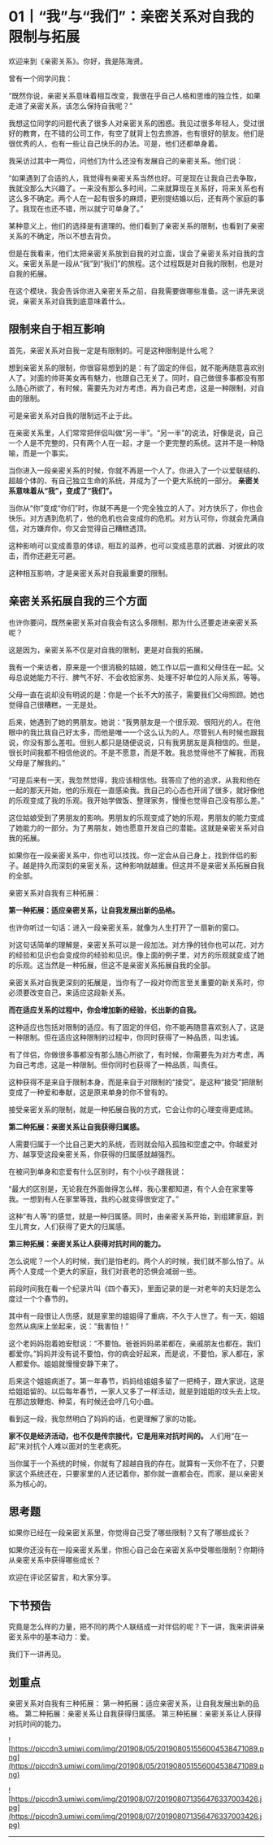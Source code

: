 # 01丨“我”与“我们”：亲密关系对自我的限制与拓展

欢迎来到《亲密关系》。你好，我是陈海贤。

曾有一个同学问我：

“既然你说，亲密关系意味着相互改变，我很在乎自己人格和思维的独立性，如果走进了亲密关系，该怎么保持自我呢？”

我想这位同学的问题代表了很多人对亲密关系的困惑。我见过很多年轻人，受过很好的教育，在不错的公司工作，有空了就背上包去旅游，也有很好的朋友。他们是很优秀的人，也有一些让自己快乐的办法。可是，他们还都单身着。

我采访过其中一两位，问他们为什么还没有发展自己的亲密关系。他们说：

“如果遇到了合适的人，我觉得有亲密关系当然也好。可是现在让我自己去争取，我就没那么大兴趣了。一来没有那么多时间，二来就算现在关系好，将来关系也有这么多不确定。两个人在一起有很多的麻烦，更别提结婚以后，还有两个家庭的事了。我现在也还不错，所以就宁可单身了。”

某种意义上，他们的选择是有道理的。他们看到了亲密关系的限制，也看到了亲密关系的不确定，所以不想去背负。

但是在我看来，他们太把亲密关系放到自我的对立面，误会了亲密关系对自我的含义。亲密关系是一段从“我”到“我们”的旅程。这个过程既是对自我的限制，也是对自我的拓展。

在这个模块，我会告诉你进入亲密关系之前，自我需要做哪些准备。这一讲先来说说，亲密关系对自我到底意味着什么。

## 限制来自于相互影响

首先，亲密关系对自我一定是有限制的。可是这种限制是什么呢？

想到亲密关系的限制，你很容易想到的是：有了固定的伴侣，就不能再随意喜欢别人了。对面的帅哥美女再有魅力，也跟自己无关了。同时，自己做很多事都没有那么随心所欲了，有时候，需要先为对方考虑，再为自己考虑，这是一种限制，对自由的限制。

可是亲密关系对自我的限制远不止于此。

在亲密关系里，人们常常把伴侣叫做“另一半”。“另一半”的说法，好像是说，自己一个人是不完整的，只有两个人在一起，才是一个更完整的系统。这并不是一种隐喻，而是一个事实。

当你进入一段亲密关系的时候，你就不再是一个人了。你进入了一个以爱联结的、超越个体的、有自己独立生命的系统，并成为了一个更大系统的一部分。 **亲密关系意味着从“我”，变成了“我们”。**

当你从“你”变成“你们”时，你就不再是一个完全独立的人了。对方快乐了，你也会快乐。对方遇到危机了，他的危机也会变成你的危机。对方认可你，你就会充满自信，对方嫌弃你，你又会觉得自己糟糕透顶。

这种影响可以变成善意的体谅，相互的滋养，也可以变成恶意的武器、对彼此的攻击，而你还避无可避。

这种相互影响，才是亲密关系对自我最重要的限制。

## 亲密关系拓展自我的三个方面

也许你要问，既然亲密关系对自我会有这么多限制，那为什么还要走进亲密关系呢？

这是因为，亲密关系不仅是对自我的限制，更是对自我的拓展。

我有一个来访者，原来是一个很消极的姑娘，她工作以后一直和父母住在一起。父母总说她能力不行、脾气不好、不会收拾家务、处理不好单位的人际关系，等等。

父母一直在说却没有明说的是：你是一个长不大的孩子，需要我们父母照顾。她也觉得自己很糟糕，一无是处。

后来，她遇到了她的男朋友。她说：“我男朋友是一个很乐观、很阳光的人。在他眼中的我比我自己好太多，而他是唯一一个这么认为的人。尽管别人有时候也跟我说，你没有那么差啦。但别人都只是随便说说，只有我男朋友是真相信的。但是，很长时间我都不相信他说的。不是不愿意，而是不敢。我总觉得他不了解我，而我父母是了解我的。”

“可是后来有一天，我忽然觉得，我应该相信他。我答应了他的追求，从我和他在一起的那天开始，他的乐观在一直感染我。我自己的心态也开阔了很多，就好像他的乐观变成了我的乐观。我开始学做饭、整理家务，慢慢也觉得自己没有那么差。”

这位姑娘受到了男朋友的影响。男朋友的乐观变成了她的乐观，男朋友的能力变成了她能力的一部分。为了男朋友，她也愿意开发自己的潜能。这就是亲密关系对自我的拓展。

如果你在一段亲密关系中，你也可以找找。你一定会从自己身上，找到伴侣的影子。越是持久而深刻的亲密关系，这种影响就越重。但这并不是亲密关系拓展自我的全部。

亲密关系对自我有三种拓展：

 **第一种拓展：适应亲密关系，让自我发展出新的品格。**

也许你听过一句话：进入一段亲密关系，就像为人生打开了一扇新的窗口。

对这句话简单的理解是，亲密关系可以是一段加法。对方挣的钱你也可以花，对方的经验和见识也会变成你的经验和见识。像上面的例子里，对方的乐观就变成了她的乐观。这当然是一种拓展，但这不是亲密关系拓展自我的全部。

亲密关系对自我更深刻的拓展是，当你有了一段对你而言至关重要的新关系时，你必须要改变自己，来适应这段新关系。

 **而在适应关系的过程中，你会增加新的经验，长出新的自我。**

这种适应也包括对限制的适应。有了固定的伴侣，你不能再随意喜欢别人了，这是一种限制。但在适应这种限制的过程中，你同时获得了一种品质，叫忠诚。

有了伴侣，你做很多事都没有那么随心所欲了，有时候，你需要先为对方考虑，再为自己考虑，这是一种限制。但你同时也获得了一种品质，叫责任。

这种获得不是来自于限制本身，而是来自于对限制的“接受”。是这种“接受”把限制变成了一种爱和奉献，这是原来单身的你不曾有的。

接受亲密关系的限制，就是一种拓展自我的方式，它会让你的心理变得更成熟。

 **第二种拓展：亲密关系让自我获得归属感。**

人需要归属于一个比自己更大的系统，否则就会陷入孤独和空虚之中。你越爱对方、越享受这段亲密关系，你获得的归属感就越强烈。

在被问到单身和恋爱有什么区别时，有个小伙子跟我说：

“最大的区别是，无论我在外面做得怎么样，我心里都知道，有个人会在家里等我。一想到有人在家里等我，我的心就变得很安定了。”

这种“有人等”的感觉，就是一种归属感。同时，由亲密关系开始，到组建家庭，到生儿育女，人们获得了更大的归属感。

 **第三种拓展：亲密关系让人获得对抗时间的能力。**

怎么说呢？一个人的时候，我们是怕老的。两个人的时候，我们就不那么怕了。从两个人变成一个更大的家庭，我们对衰老的恐惧会减弱一些。

前段时间我在看一个纪录片叫《四个春天》，里面记录的是一对老年的夫妇是怎么度过一个个春节的。

其中有一段很让人伤感，就是家里的姐姐得了重病，不久于人世了。有一天，姐姐忽然从病床上坐起来，说：“我害怕！”

这个老妈妈抱着她安慰说：“不要怕。爸爸妈妈弟弟都在，亲戚朋友也都在。我们都爱你。”妈妈并没有说不要怕，你的病会好起来，而是说，不要怕，家人都在，家人都爱你。姐姐就慢慢安静下来了。

后来这个姐姐病逝了。第一年春节，妈妈给姐姐多留了一把椅子，跟大家说，这是给姐姐留的。以后每年春节，一家人又多了一样活动，就是到姐姐的坟头去上坟。在那边放鞭炮、种菜，有时候还会哼几句小曲。

看到这一段，我忽然明白了妈妈的话，也更理解了家的功能。

 **家不仅是经济活动，也不仅是传宗接代，它是用来对抗时间的。** 人们用“在一起”来对抗个人难以面对的生老病死。

当你属于一个系统的时候，你就有了超越自我的存在。就算有一天你不在了，只要家这个系统还在，只要家里的人还记着你，那你就一直都会在。而家，是以亲密关系为核心的。

## 思考题

如果你已经在一段亲密关系里，你觉得自己受了哪些限制？又有了哪些成长？

如果你还没有在一段亲密关系里，你担心自己会在亲密关系中受哪些限制？你期待从亲密关系中获得哪些成长？

欢迎在评论区留言，和大家分享。

## 下节预告

究竟是怎么样的力量，把不同的两个人联结成一对伴侣的呢？下一讲，我来讲讲亲密关系中的基本动力：爱。

我们下一讲再见。

## 划重点

亲密关系对自我有三种拓展：
第一种拓展：适应亲密关系，让自我发展出新的品格。
第二种拓展：亲密关系让自我获得归属感。
第三种拓展：亲密关系让人获得对抗时间的能力。

![https://piccdn3.umiwi.com/img/201908/05/201908051556004538471089.png](https://piccdn3.umiwi.com/img/201908/05/201908051556004538471089.png)

![https://piccdn3.umiwi.com/img/201908/07/201908071356476337003426.jpg](https://piccdn3.umiwi.com/img/201908/07/201908071356476337003426.jpg)

---
